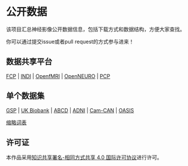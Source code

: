 # 公开数据

该项目汇总神经影像公开数据信息，包括下载方式和数据结构，方便大家查找。

你可以通过提交issue或者pull request的方式参与进来！

## 数据共享平台

[FCP](docs/FCP.md) | [INDI](docs/INDI.md) | [OpenfMRI](docs/OpenfMRI.md) | [OpenNEURO](docs/OpenNEURO.md) | [PCP](docs/PCP.md)

## 单个数据集

[GSP](docs/GSP.md) | [UK Biobank](docs/UKB.md) | [ABCD](docs/ABCD.md) | [ADNI](docs/ADNI.md) | [Cam-CAN](docs/Cam-CAN.md) | [OASIS](docs/OASIS.md)

[缩略词表](docs/Abbreviation.md)

## 许可证

本作品采用[知识共享署名-相同方式共享 4.0 国际许可协议](http://creativecommons.org/licenses/by-sa/4.0/)进行许可。
